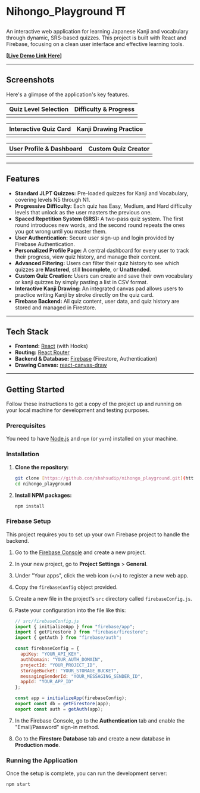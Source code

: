 # Nihongo_Playground ⛩️

An interactive web application for learning Japanese Kanji and vocabulary through dynamic, SRS-based quizzes. This project is built with React and Firebase, focusing on a clean user interface and effective learning tools.

**[[Live Demo Link Here](https://shahsudip.github.io/nihongo_playground/#/levels)]**

---
## Screenshots

Here's a glimpse of the application's key features.

| Quiz Level Selection | Difficulty & Progress |
| :---: | :---: |
|  |  |

| Interactive Quiz Card | Kanji Drawing Practice |
| :---: | :---: |
|  |  |

| User Profile & Dashboard | Custom Quiz Creator |
| :---: | :---: |
|  |  |

---
## Features

* **Standard JLPT Quizzes:** Pre-loaded quizzes for Kanji and Vocabulary, covering levels N5 through N1.
* **Progressive Difficulty:** Each quiz has Easy, Medium, and Hard difficulty levels that unlock as the user masters the previous one.
* **Spaced Repetition System (SRS):** A two-pass quiz system. The first round introduces new words, and the second round repeats the ones you got wrong until you master them.
* **User Authentication:** Secure user sign-up and login provided by Firebase Authentication.
* **Personalized Profile Page:** A central dashboard for every user to track their progress, view quiz history, and manage their content.
* **Advanced Filtering:** Users can filter their quiz history to see which quizzes are **Mastered**, still **Incomplete**, or **Unattended**.
* **Custom Quiz Creation:** Users can create and save their own vocabulary or kanji quizzes by simply pasting a list in CSV format.
* **Interactive Kanji Drawing:** An integrated canvas pad allows users to practice writing Kanji by stroke directly on the quiz card.
* **Firebase Backend:** All quiz content, user data, and quiz history are stored and managed in Firestore.

---
## Tech Stack

* **Frontend:** [React](https://reactjs.org/) (with Hooks)
* **Routing:** [React Router](https://reactrouter.com/)
* **Backend & Database:** [Firebase](https://firebase.google.com/) (Firestore, Authentication)
* **Drawing Canvas:** [react-canvas-draw](https://github.com/embiem/react-canvas-draw)

---
## Getting Started

Follow these instructions to get a copy of the project up and running on your local machine for development and testing purposes.

### Prerequisites

You need to have [Node.js](https://nodejs.org/) and `npm` (or `yarn`) installed on your machine.

### Installation

1.  **Clone the repository:**
    ```bash
    git clone [https://github.com/shahsudip/nihongo_playground.git](https://github.com/shahsudip/nihongo_playground.git)
    cd nihongo_playground
    ```

2.  **Install NPM packages:**
    ```bash
    npm install
    ```

### Firebase Setup

This project requires you to set up your own Firebase project to handle the backend.

1.  Go to the [Firebase Console](https://console.firebase.google.com/) and create a new project.
2.  In your new project, go to **Project Settings** > **General**.
3.  Under "Your apps", click the web icon (`</>`) to register a new web app.
4.  Copy the `firebaseConfig` object provided.
5.  Create a new file in the project's `src` directory called `firebaseConfig.js`.
6.  Paste your configuration into the file like this:

    ```javascript
    // src/firebaseConfig.js
    import { initializeApp } from "firebase/app";
    import { getFirestore } from "firebase/firestore";
    import { getAuth } from "firebase/auth";

    const firebaseConfig = {
      apiKey: "YOUR_API_KEY",
      authDomain: "YOUR_AUTH_DOMAIN",
      projectId: "YOUR_PROJECT_ID",
      storageBucket: "YOUR_STORAGE_BUCKET",
      messagingSenderId: "YOUR_MESSAGING_SENDER_ID",
      appId: "YOUR_APP_ID"
    };

    const app = initializeApp(firebaseConfig);
    export const db = getFirestore(app);
    export const auth = getAuth(app);
    ```
7.  In the Firebase Console, go to the **Authentication** tab and enable the "Email/Password" sign-in method.
8.  Go to the **Firestore Database** tab and create a new database in **Production mode**.

### Running the Application

Once the setup is complete, you can run the development server:

```bash
npm start